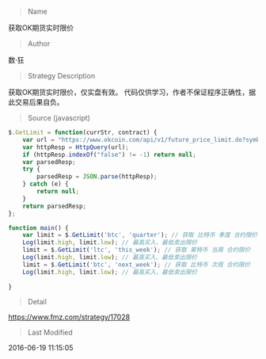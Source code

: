 
> Name

获取OK期货实时限价

> Author

数·狂

> Strategy Description

获取OK期货实时限价，仅实盘有效。
代码仅供学习，作者不保证程序正确性，据此交易后果自负。



> Source (javascript)

``` javascript
$.GetLimit = function(currStr, contract) {
    var url = "https://www.okcoin.com/api/v1/future_price_limit.do?symbol=" + currStr + "_usd&contract_type=" + contract;
    var httpResp = HttpQuery(url);
    if (httpResp.indexOf("false") != -1) return null;
    var parsedResp;
    try {
        parsedResp = JSON.parse(httpResp);
    } catch (e) {
        return null;
    }
    return parsedResp;
};

function main() {
    var limit = $.GetLimit('btc', 'quarter'); // 获取 比特币 季度 合约限价
    Log(limit.high, limit.low); // 最高买入、最低卖出限价
    limit = $.GetLimit('ltc', 'this_week'); // 获取 莱特币 当周 合约限价
    Log(limit.high, limit.low); // 最高买入、最低卖出限价
    limit = $.GetLimit('btc', 'next_week'); // 获取 比特币 次周 合约限价
    Log(limit.high, limit.low); // 最高买入、最低卖出限价
    
}
```

> Detail

https://www.fmz.com/strategy/17028

> Last Modified

2016-06-19 11:15:05
